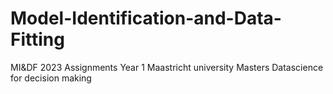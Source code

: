 # Model-Identification-and-Data-Fitting
MI&DF 2023 Assignments Year 1 Maastricht university Masters Datascience for decision making
